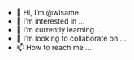 - 👋 Hi, I’m @wisame
- 👀 I’m interested in ...
- 🌱 I’m currently learning ...
- 💞️ I’m looking to collaborate on ...
- 📫 How to reach me ...

<!---
wisame/wisame is a ✨ special ✨ repository because its `README.md` (this file) appears on your GitHub profile.
You can click the Preview link to take a look at your changes.
--->
